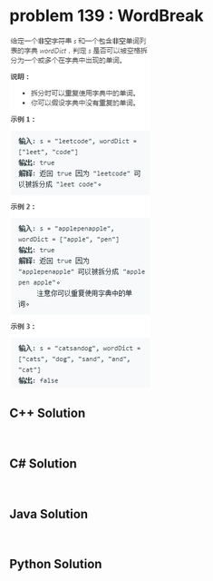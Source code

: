 
# problem 139 : WordBreak

<img src="https://github.com/Peefy/PeefyLeetCode/blob/master/doc/101-200/139.WordBreak/problem.png"/>

## C++ Solution

```c++



```

## C# Solution

```csharp



```

## Java Solution

```java



```

## Python Solution

```python



```


